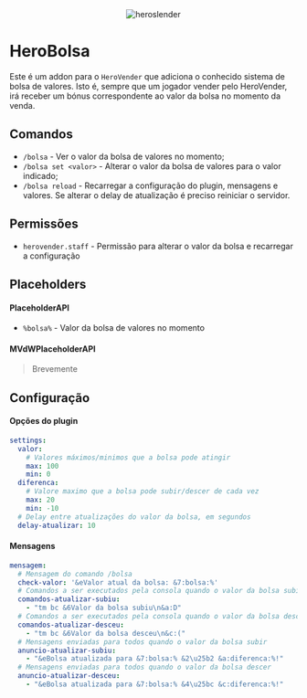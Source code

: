 <div align="center">
<img src="https://github.com/heroslender/HeroAPI/raw/master/logo.jpg" alt="heroslender"/>
</div>

# HeroBolsa
Este é um addon para o `HeroVender` que adiciona o conhecido sistema de bolsa de valores.
Isto é, sempre que um jogador vender pelo HeroVender, irá receber um bónus correspondente ao valor da bolsa no momento da venda.

## Comandos
 - `/bolsa` - Ver o valor da bolsa de valores no momento;
 - `/bolsa set <valor>` - Alterar o valor da bolsa de valores para o valor indicado;
 - `/bolsa reload` - Recarregar a configuração do plugin, mensagens e valores. Se alterar o delay de atualização é preciso reiniciar o servidor.

## Permissões
 - `herovender.staff` - Permissão para alterar o valor da bolsa e recarregar a configuração

## Placeholders
#### PlaceholderAPI
 - `%bolsa%` - Valor da bolsa de valores no momento
#### MVdWPlaceholderAPI
> Brevemente

## Configuração
#### Opções do plugin
```yaml
settings:
  valor:
    # Valores máximos/minimos que a bolsa pode atingir
    max: 100
    min: 0
  diferenca:
    # Valore maximo que a bolsa pode subir/descer de cada vez
    max: 20
    min: -10
  # Delay entre atualizações do valor da bolsa, em segundos
  delay-atualizar: 10
```
#### Mensagens
```yaml
mensagem:
  # Mensagem do comando /bolsa
  check-valor: '&eValor atual da bolsa: &7:bolsa:%'
  # Comandos a ser executados pela consola quando o valor da bolsa subir
  comandos-atualizar-subiu:
    - "tm bc &6Valor da bolsa subiu\n&a:D"
  # Comandos a ser executados pela consola quando o valor da bolsa descer
  comandos-atualizar-desceu:
    - "tm bc &6Valor da bolsa desceu\n&c:("
  # Mensagens enviadas para todos quando o valor da bolsa subir
  anuncio-atualizar-subiu:
    - "&eBolsa atualizada para &7:bolsa:% &2\u25b2 &a:diferenca:%!"
  # Mensagens enviadas para todos quando o valor da bolsa descer
  anuncio-atualizar-desceu:
    - "&eBolsa atualizada para &7:bolsa:% &4\u25bc &c:diferenca:%!"
```